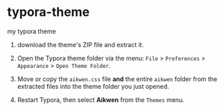 # typora-theme
my typora theme

1. download the theme's ZIP file and extract it.

2. Open the Typora theme folder via the menu: `File` > `Preferences` > `Appearance` > `Open Theme Folder`.

3. Move or copy the `aikwen.css` file **and** the entire `aikwen` folder from the extracted files into the theme folder you just opened.

4. Restart Typora, then select **Aikwen** from the `Themes` menu.

